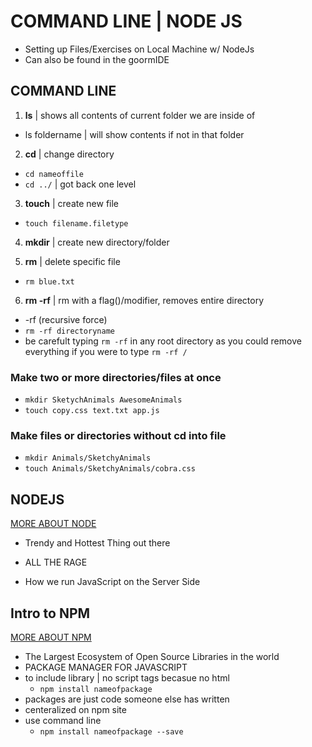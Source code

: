 # COMMAND LINE | NODE JS

- Setting up Files/Exercises on Local Machine w/ NodeJs
- Can also be found in the goormIDE

## COMMAND LINE

1. **ls** | shows all contents of current folder we are inside of
  - ls foldername | will show contents if not in that folder 

2. **cd** | change directory
  - ```cd nameoffile```
  - ```cd ../``` | got back one level

3. **touch** | create new file
  - ```touch filename.filetype```

4. **mkdir** | create new directory/folder

5. **rm** | delete specific file
  - ```rm blue.txt```

6. **rm -rf** | rm with a flag()/modifier, removes entire directory
  - -rf (recursive force)
  - ```rm -rf directoryname```
  - be carefult typing ```rm -rf``` in any root directory as you could remove everything if you were to type ```rm -rf /```

  ### Make two or more directories/files at once
  - ```mkdir SketychAnimals AwesomeAnimals```
  - ```touch copy.css text.txt app.js```

  ### Make files or directories without cd into file
  - ```mkdir Animals/SketchyAnimals```
  - ```touch Animals/SketchyAnimals/cobra.css```

## NODEJS
[MORE ABOUT NODE](IntroToNode/objectives.md)

- Trendy and Hottest Thing out there
- ALL THE RAGE

- How we run JavaScript on the Server Side


## Intro to NPM
[MORE ABOUT NPM](IntroToNPM/objectives.md)

- The Largest Ecosystem of Open Source Libraries in the world
- PACKAGE MANAGER FOR JAVASCRIPT
- to include library | no script tags becasue no html
  - ```npm install nameofpackage```
- packages are just code someone else has written
- centeralized on npm site
- use command line
  - ```npm install nameofpackage --save```



